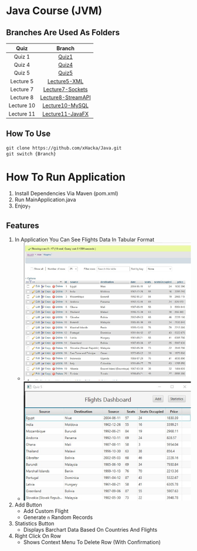 # Java Course (JVM)

## Branches Are Used As Folders

|    Quiz    |                                     Branch                                     |
| :--------: | :----------------------------------------------------------------------------: |
|   Quiz 1   |              [Quiz1](https://github1s.com/xHacka/Java/tree/Quiz1)              |
|   Quiz 4   |              [Quiz4](https://github1s.com/xHacka/Java/tree/Quiz4)              |
|   Quiz 5   |              [Quiz5](https://github1s.com/xHacka/Java/tree/Quiz5)              |
| Lecture 5  |       [Lecture5-XML](https://github1s.com/xHacka/Java/tree/Lecture5-XML)       |
| Lecture 7  |   [Lecture7-Sockets](https://github1s.com/xHacka/Java/tree/Lecture7-Sockets)   |
| Lecture 8  | [Lecture8-StreamAPI](https://github1s.com/xHacka/Java/tree/Lecture8-StreamAPI) |
| Lecture 10 |    [Lecture10-MySQL](https://github1s.com/xHacka/Java/tree/Lecture10-MySQL)    |
| Lecture 11 |    [Lecture11-JavaFX](https://github1s.com/xHacka/Java/tree/Lecture11-JavaFX)    |

## How To Use

```
git clone https://github.com/xHacka/Java.git
git switch {Branch}
```

# How To Run Application

1. Install Dependencies Via Maven (pom.xml)
2. Run MainApplication.java
3. Enjoy<sub>?</sub>

## Features

1. In Application You Can See Flights Data In Tabular Format
    - <img src="./imgs/db_data.jpg" alt="MySQL DB Data">
    - <img src="./imgs/app_img.jpg" alt="MySQL DB Data">
2. Add Button
    - Add Custom Flight
    - Generate `n` Random Records
3. Statistics Button
    - Displays Barchart Data Based On Countries And Flights
4. Right Click On Row
    - Shows Context Menu To Delete Row (With Confirmation) 
